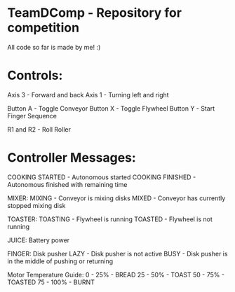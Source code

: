 # TeamDComp - Repository for competition
All code so far is made by me! :)

# Controls:

Axis 3 - Forward and back
Axis 1 - Turning left and right

Button A - Toggle Conveyor
Button X - Toggle Flywheel
Button Y - Start Finger Sequence

R1 and R2 - Roll Roller


# Controller Messages:

COOKING STARTED - Autonomous started
COOKING FINISHED - Autonomous finished with remaining time

MIXER:
  MIXING - Conveyor is mixing disks
  MIXED - Conveyor has currently stopped mixing disk

TOASTER:
  TOASTING - Flywheel is running
  TOASTED - Flywheel is not running

JUICE: Battery power

FINGER: Disk pusher
  LAZY - Disk pusher is not active
  BUSY - Disk pusher is in the middle of pushing or returning

Motor Temperature Guide:
 0 - 25% - BREAD
 25 - 50% - TOAST
 50 - 75% - TOASTED
 75 - 100% - BURNT
